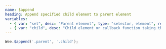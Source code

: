 ```yaml
---
name: $append
heading: Append specified child element to parent element
variables:
  - { var: "sel", desc: "Parent element", type: "selector, element", req: true }
  - { var: "child", desc: "Child element or callback function taking the element, index, and existing HTML", type: "selector, element, callback", req: true }
---
```


```javascript
Wee.$append('.parent', '.child');
```